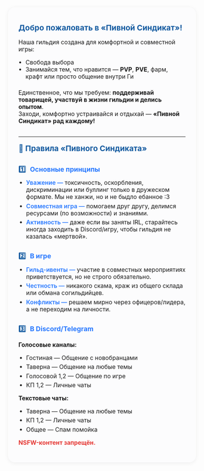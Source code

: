 <style>
.about-wrap {
  max-width: 700px;
  margin: 0 auto 36px auto;
  background: #fcfcfd;
  border-radius: 18px;
  box-shadow: 0 2px 12px #0001;
  padding: 32px 28px 28px 28px;
  font-size: 1.13em;
}
.about-wrap h2 {
  margin-top: 0.5em;
  color: #145ba0;
  font-size: 1.3em;
}
.about-list {
  margin: 0.5em 0 1.5em 0;
  padding-left: 1.2em;
}
.about-rule-title {
  font-weight: 700;
  font-size: 1.12em;
  margin: 1.7em 0 0.3em 0;
  color: #2979ff;
}
.rule-list {
  margin: 0.6em 0 0.7em 0;
  padding-left: 1.3em;
}
.rule-list li {
  margin-bottom: 0.35em;
}
.rule-label {
  font-weight: 600;
  color: #2979ff;
}
.rule-num {
  font-weight: 700;
  color: #145ba0;
  margin-right: 7px;
}
</style>

<div class="about-wrap">

<h2>Добро пожаловать в «Пивной Синдикат»!</h2>

<p>Наша гильдия создана для комфортной и совместной игры:</p>
<ul class="about-list">
  <li>Свобода выбора</li>
  <li>Занимайся тем, что нравится — <b>PVP</b>, <b>PVE</b>, фарм, крафт или просто общение внутри Ги</li>
</ul>

<p>
Единственное, что мы требуем: <b>поддерживай товарищей, участвуй в жизни гильдии и делись опытом</b>.<br>
Заходи, комфортно устраивайся и отдыхай — <b>«Пивной Синдикат» рад каждому!</b>
</p>

<hr style="margin:2em 0 1.2em 0;">

<h2>📜 Правила «Пивного Синдиката»</h2>

<div class="about-rule-title"><span class="rule-num">1️⃣</span> Основные принципы</div>
<ul class="rule-list">
  <li><span class="rule-label">Уважение —</span> токсичность, оскорбления, дискриминации или буллинг только в дружеском формате. Мы не ханжи, но и не быдло ебанное :3</li>
  <li><span class="rule-label">Совместная игра —</span> помогаем друг другу, делимся ресурсами (по возможности) и знаниями.</li>
  <li><span class="rule-label">Активность —</span> даже если вы заняты IRL, старайтесь иногда заходить в Discord/игру, чтобы гильдия не казалась «мертвой».</li>
</ul>

<div class="about-rule-title"><span class="rule-num">2️⃣</span> В игре</div>
<ul class="rule-list">
  <li><span class="rule-label">Гильд-ивенты —</span> участие в совместных мероприятиях приветствуется, но не строго обязательно.</li>
  <li><span class="rule-label">Честность —</span> никакого скама, краж из общего склада или обмана согильдийцев.</li>
  <li><span class="rule-label">Конфликты —</span> решаем мирно через офицеров/лидера, а не переходим на личности.</li>
</ul>

<div class="about-rule-title"><span class="rule-num">3️⃣</span> В Discord/Telegram</div>
<p><b>Голосовые каналы:</b></p>
<ul class="rule-list">
  <li>Гостиная — Общение с новобранцами</li>
  <li>Таверна — Общение на любые темы</li>
  <li>Голосовой 1,2 — Общение по игре</li>
  <li>КП 1,2 — Личные чаты</li>
</ul>
<p><b>Текстовые чаты:</b></p>
<ul class="rule-list">
  <li>Таверна — Общение на любые темы</li>
  <li>КП 1,2 — Личные чаты</li>
  <li>Общее — Спам помойка</li>
</ul>
<p>
  <b style="color:#e53935;">NSFW-контент запрещён.</b>
</p>
</div>
